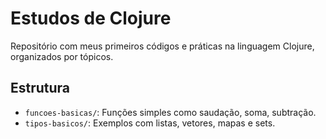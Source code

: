 # Estudos de Clojure

Repositório com meus primeiros códigos e práticas na linguagem Clojure, organizados por tópicos.

## Estrutura

- `funcoes-basicas/`: Funções simples como saudação, soma, subtração.
- `tipos-basicos/`: Exemplos com listas, vetores, mapas e sets.

